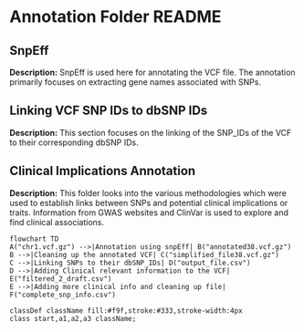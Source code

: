 # Annotation Folder README

## SnpEff

**Description:** SnpEff is used here for annotating the VCF file. The annotation primarily focuses on extracting gene names associated with SNPs.

## Linking VCF SNP IDs to dbSNP IDs

**Description:** This section focuses on the linking of the SNP_IDs of the VCF to their corresponding dbSNP IDs.

## Clinical Implications Annotation

**Description:** This folder looks into the various methodologies which were used to establish links between SNPs and potential clinical implications or traits. Information from GWAS websites and ClinVar is used to explore and find clinical associations.




```mermaid
flowchart TD
A("chr1.vcf.gz") -->|Annotation using snpEff| B("annotated38.vcf.gz")
B -->|Cleaning up the annotated VCF| C("simplified_file38.vcf.gz")
C -->|Linking SNPs to their dbSNP_IDs| D("output_file.csv")
D -->|Adding Clinical relevant information to the VCF| E("filtered_2_draft.csv")
E -->|Adding more clinical info and cleaning up file| F("complete_snp_info.csv")

classDef className fill:#f9f,stroke:#333,stroke-width:4px
class start,a1,a2,a3 className;
